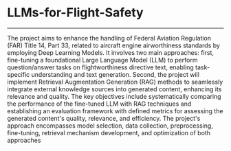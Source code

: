 # LLMs-for-Flight-Safety
***

The project aims to enhance the handling of Federal Aviation Regulation (FAR) Title 14, Part 33, related to aircraft engine airworthiness standards by employing Deep Learning Models. It involves two main approaches: first, fine-tuning a foundational Large Language Model (LLM) to perform question/answer tasks on flightworthiness directive text, enabling task-specific understanding and text generation. Second, the project will implement Retrieval Augmentation Generation (RAG) methods to seamlessly integrate external knowledge sources into generated content, enhancing its relevance and quality. The key objectives include systematically comparing the performance of the fine-tuned LLM with RAG techniques and establishing an evaluation framework with defined metrics for assessing the generated content's quality, relevance, and efficiency. The project's approach encompasses model selection, data collection, preprocessing, fine-tuning, retrieval mechanism development, and optimization of both approaches
